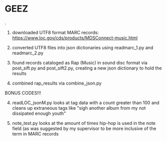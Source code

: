 # GEEZ
.
1. downloaded UTF8 format MARC records: 
    https://www.loc.gov/cds/products/MDSConnect-music.html

2. converted UTF8 files into json dictionaries using readmarc_1.py and readmarc_2.py

3. found records cataloged as Rap (Music) in sound disc format via post_sift.py and post_sift2.py, 
    creating a new json dictionary to hold the results

4. combined rap_results via combine_json.py

BONUS CODES!!!

4. readLOC_jsonM.py looks at tag data with a count greater than 100 and cleans up extraneous tags like 
    "sigh another album from my not dissipated enough youth"

5. note_test.py looks at the amount of times hip-hop is used in the note field (as was suggested by my supervisor to
    be more inclusive of the term in MARC records
